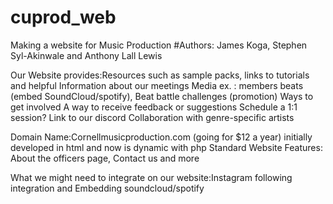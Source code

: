 # cuprod_web
Making a website for Music Production
#Authors: James Koga, Stephen Syl-Akinwale and Anthony Lall Lewis

Our Website provides:Resources such as sample packs, links to tutorials and helpful Information about our meetings
Media ex. : members beats (embed SoundCloud/spotify), Beat battle challenges (promotion)
Ways to get involved
A way to receive feedback or suggestions
Schedule a 1:1 session?
Link to our discord
Collaboration with genre-specific artists

Domain Name:Cornellmusicproduction.com (going for $12 a year)
initially developed in html and now is dynamic with php
Standard Website Features: About the officers page, Contact us and more

What we might need to integrate on our website:Instagram following integration and Embedding soundcloud/spotify
